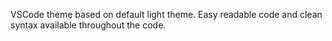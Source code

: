 VSCode theme based on default light theme. Easy readable code and clean syntax available throughout the code.

